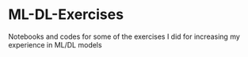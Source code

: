 # ML-DL-Exercises
Notebooks and codes for some of the exercises I did for increasing my experience in ML/DL models
